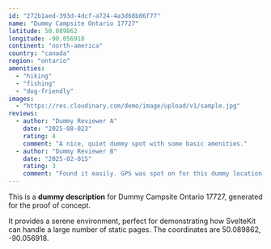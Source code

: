 ```yaml
---
id: "272b1aed-393d-4dcf-a724-4a3d68b86f77"
name: "Dummy Campsite Ontario 17727"
latitude: 50.089862
longitude: -90.056918
continent: "north-america"
country: "canada"
region: "ontario"
amenities:
  - "hiking"
  - "fishing"
  - "dog-friendly"
images:
  - "https://res.cloudinary.com/demo/image/upload/v1/sample.jpg"
reviews:
  - author: "Dummy Reviewer A"
    date: "2025-08-023"
    rating: 4
    comment: "A nice, quiet dummy spot with some basic amenities."
  - author: "Dummy Reviewer B"
    date: "2025-02-015"
    rating: 3
    comment: "Found it easily. GPS was spot on for this dummy location."
---
```


This is a **dummy description** for Dummy Campsite Ontario 17727, generated for the proof of concept.

It provides a serene environment, perfect for demonstrating how SvelteKit can handle a large number of static pages. The coordinates are 50.089862, -90.056918.
